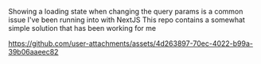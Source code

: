 Showing a loading state when changing the query params is a common issue I've been running into with NextJS
This repo contains a somewhat simple solution that has been working for me



https://github.com/user-attachments/assets/4d263897-70ec-4022-b99a-39b06aaeec82

